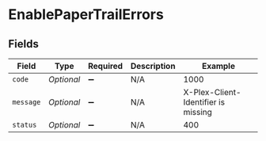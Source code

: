 # EnablePaperTrailErrors


## Fields

| Field                               | Type                                | Required                            | Description                         | Example                             |
| ----------------------------------- | ----------------------------------- | ----------------------------------- | ----------------------------------- | ----------------------------------- |
| `code`                              | *Optional<Long>*                    | :heavy_minus_sign:                  | N/A                                 | 1000                                |
| `message`                           | *Optional<String>*                  | :heavy_minus_sign:                  | N/A                                 | X-Plex-Client-Identifier is missing |
| `status`                            | *Optional<Long>*                    | :heavy_minus_sign:                  | N/A                                 | 400                                 |